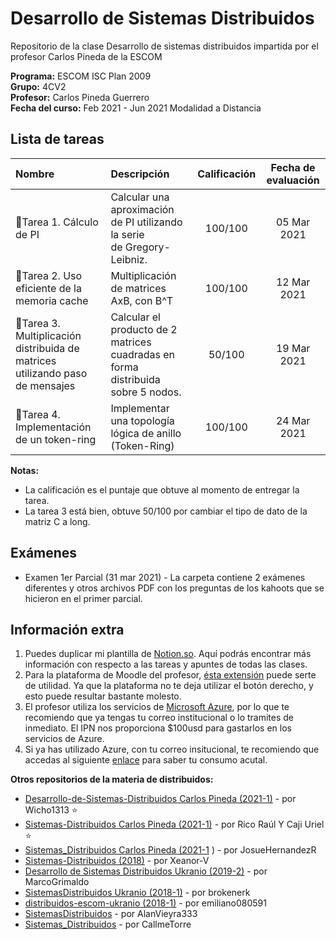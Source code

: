 # Desarrollo de Sistemas Distribuidos

Repositorio de la clase Desarrollo de sistemas distribuidos impartida por el profesor Carlos Pineda de la ESCOM  

**Programa:** ESCOM ISC Plan 2009    
**Grupo:** 4CV2  
**Profesor:** Carlos Pineda Guerrero  
**Fecha del curso:** Feb 2021 - Jun 2021 Modalidad a Distancia

## Lista de tareas
|Nombre |Descripción |Calificación|Fecha de evaluación|
:--- | :--- | :---:|:---:|
📝Tarea 1. Cálculo de PI | Calcular una aproximación de PI utilizando la serie de Gregory-Leibniz. | 100/100 | 05 Mar 2021
📝Tarea 2. Uso eficiente de la memoria cache | Multiplicación de matrices AxB, con B^T |100/100 | 12 Mar 2021
📝Tarea 3. Multiplicación distribuida de matrices utilizando paso de mensajes | Calcular el producto de 2 matrices cuadradas en forma distribuida sobre 5 nodos. | 50/100 |19 Mar 2021
📝Tarea 4. Implementación de un token-ring | Implementar una topología lógica de anillo (Token-Ring) | 100/100 |24 Mar 2021

**Notas:** 
- La calificación es el puntaje que obtuve al momento de entregar la tarea. 
- La tarea 3 está bien, obtuve 50/100 por cambiar el tipo de dato de la matriz C a long.

## Exámenes
- Examen 1er Parcial (31 mar 2021) - La carpeta contiene 2 exámenes diferentes y otros archivos PDF con los preguntas de los kahoots que se hicieron en el primer parcial.

## Información extra
1. Puedes duplicar mi plantilla de [Notion.so](https://www.notion.so/vazpeitiah/Distribuidos-f58b0e3602124b09827a03c755974598). Aquí podrás encontrar más información con respecto a las tareas y apuntes de todas las clases.
2. Para la plataforma de Moodle del profesor, [ésta extensión](https://chrome.google.com/webstore/detail/enable-right-click-for-go/ofgdcdohlhjfdhbnfkikfeakhpojhpgm?hl=es) puede serte de utilidad. Ya que la plataforma no te deja utilizar el botón derecho, y esto puede resultar bastante molesto.
3. El profesor utiliza los servicios de [Microsoft Azure](http://azure.microsoft.com/), por lo que te recomiendo que ya tengas tu correo institucional o lo tramites de inmediato. El IPN nos proporciona $100usd para gastarlos en los servicios de Azure. 
4. Si ya has utilizado Azure, con tu correo insitucional, te recomiendo que accedas al siguiente [enlace](https://www.microsoftazuresponsorships.com/Balance) para saber tu consumo acutal.

**Otros repositorios de la materia de distribuidos:**  
- [Desarrollo-de-Sistemas-Distribuidos Carlos Pineda (2021-1)](https://github.com/Wicho1313/Desarrollo-de-Sistemas-Distribuidos)  - por Wicho1313 ⭐
- [Sistemas-Distribuidos Carlos Pineda (2021-1)](https://github.com/gren29/Sistemas-Distribuidos)  - por Rico Raúl Y Caji Uriel ⭐
- [Sistemas_Distribuidos Carlos Pineda (2021-1](https://github.com/JosueHernandezR/Sistemas_Distribuidos) ) - por JosueHernandezR
- [Sistemas-Distribuidos (2018)](https://github.com/Xeanor-V/Sistemas-Distribuidos) - por Xeanor-V
- [Desarrollo de Sistemas Distribuidos Ukranio (2019-2)](https://github.com/MarcoGrimaldo/DSD) - por MarcoGrimaldo
- [SistemasDistribuidos Ukranio (2018-1)](https://github.com/brokenerk/SistemasDistribuidos) - por brokenerk
- [distribuidos-escom-ukranio (2018-1)](https://github.com/emiliano080591/distribuidos-escom-ukranio) - por emiliano080591
- [SistemasDistribuidos](https://github.com/AlanVieyra333/SistemasDistribuidos) - por AlanVieyra333
- [Sistemas_Distribuidos](https://github.com/CallmeTorre/Sistemas_Distribuidos) - por CallmeTorre
